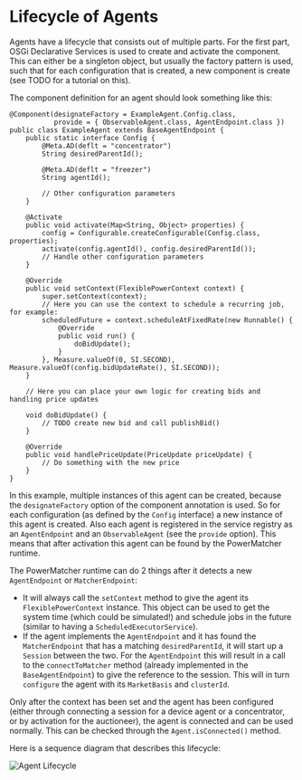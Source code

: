 # Lifecycle of Agents

Agents have a lifecycle that consists out of multiple parts. For the first part, OSGi Declarative Services is used to create and activate the component. This can either be a singleton object, but usually the factory pattern is used, such that for each configuration that is created, a new component is create (see TODO for a tutorial on this).

The component definition for an agent should look something like this:

```
@Component(designateFactory = ExampleAgent.Config.class,
           provide = { ObservableAgent.class, AgentEndpoint.class })
public class ExampleAgent extends BaseAgentEndpoint {
    public static interface Config {
        @Meta.AD(deflt = "concentrator")
        String desiredParentId();

        @Meta.AD(deflt = "freezer")
        String agentId();

        // Other configuration parameters
    }

    @Activate
    public void activate(Map<String, Object> properties) {
        config = Configurable.createConfigurable(Config.class, properties);
        activate(config.agentId(), config.desiredParentId());
        // Handle other configuration parameters
    }

    @Override
    public void setContext(FlexiblePowerContext context) {
        super.setContext(context);
        // Here you can use the context to schedule a recurring job, for example:
        scheduledFuture = context.scheduleAtFixedRate(new Runnable() {
            @Override
            public void run() {
                doBidUpdate();
            }
        }, Measure.valueOf(0, SI.SECOND), Measure.valueOf(config.bidUpdateRate(), SI.SECOND));
    }

    // Here you can place your own logic for creating bids and handling price updates

    void doBidUpdate() {
        // TODO create new bid and call publishBid()
    }

    @Override
    public void handlePriceUpdate(PriceUpdate priceUpdate) {
        // Do something with the new price
    }
}
```

In this example, multiple instances of this agent can be created, because the `designateFactory` option of the component annotation is used. So for each configuration (as defined by the `Config` interface) a new instance of this agent is created. Also each agent is registered in the service registry as an `AgentEndpoint` and an `ObservableAgent` (see the `provide` option). This means that after activation this agent can be found by the PowerMatcher runtime.

The PowerMatcher runtime can do 2 things after it detects a new `AgentEndpoint` or `MatcherEndpoint`:

 - It will always call the `setContext` method to give the agent its `FlexiblePowerContext` instance. This object can be used to get the system time (which could be simulated!) and schedule jobs in the future (similar to having a `ScheduledExecutorService`).
 - If the agent implements the `AgentEndpoint` and it has found the `MatcherEndpoint` that has a matching `desiredParentId`, it will start up a `Session` between the two. For the `AgentEndpoint` this will result in a call to the `connectToMatcher` method (already implemented in the `BaseAgentEndpoint`) to give the reference to the session. This will in turn `configure` the agent with its `MarketBasis` and `clusterId`.

Only after the context has been set and the agent has been configured (either through connecting a session for a device agent or a concentrator, or by activation for the auctioneer), the agent is connected and can be used normally. This can be checked through the `Agent.isConnected()` method.

Here is a sequence diagram that describes this lifecycle:

![Agent Lifecycle](http://www.websequencediagrams.com/cgi-bin/cdraw?lz=dGl0bGUgQWdlbnRFbmRwb2ludCBsaWZlY3ljbGUKCk9TR2kgLT4AGwY6IDw8Y3JlYXRlPj4AChBhY3RpdmF0ZShwcm9wZXJ0aWVzKQoAUgUAERRjb25maWd1cmF0aW9uKQBdCU9TR2k6IHJlZ2lzdGVyU2VydmljZShhZ2VudAAbClBvd2VyTWF0Y2hlciBSdW50aW1lOiBhZGQAgUAFACYIABIUAIE-C3NldENvbnRleHQoRmxleGlibGUAUwUADgcpCm5vdGUgb3ZlcgCCFgYsAGIVLCAAgQEHCiAgIFdoZW4gdGhlIGNvcnJlc3BvbmRpbmcgbQCBIwdpcyBmb3VuZCBhbmQKICAAJQUAEQtjb25uZWN0ZWQgdG8AQAZsdXN0ZXIKZW5kIG5vdGUAgTkZAIF6FgCDIgYgc2Vzc2lvbgCBdhkAgkEHOgB4CFRvAIJABgAxBwCCJyEALgkAgwoHAC8KAIIcJQogICBOb3cAgjIFAIQnBmlzIGFsc28AgXYaICAgaXNDAIIlCXdpbGwgcmV0dXJuIHRydWUgZnJvbSBub3cgb24AgjIKAIQeHnJlbW92ZQCEOQYAgygHAINNNE5vdyBhbnkAgmwIIHJlZ2FyAIN_BXRoaXMAhAAJAIEtBWJlIGRpcwCDbAkAg0QiAIZ6BwCERwcAhyMIRAA5CwCDEiIAg2QJAIZNBQAmHgCDBToAgUwMAIMIBgCDGCdmYWxzAIMqFg&s=modern-blue)